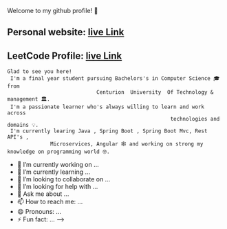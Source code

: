 

 Welcome to my github profile! 👋 
  ## Personal website:  [live Link](https://krishnakumaryadav.netlify.app/)
 ## LeetCode Profile:  [live Link](https://leetcode.com/krishna_987/)
                        
    Glad to see you here!
     I'm a final year student pursuing Bachelors's in Computer Science 🎓 from 
                                 Centurion  University  Of Technology & management 🏛.
     I'm a passionate learner who's always willing to learn and work across
                                                         technologies and domains 💡.
     I'm currently learing Java , Spring Boot , Spring Boot Mvc, Rest API's , 
                  Microservices, Angular 🕸️ and working on strong my knowledge on programming world 🤓.
 
- 🔭 I’m currently working on ...
- 🌱 I’m currently learning ...
- 👯 I’m looking to collaborate on ...
- 🤔 I’m looking for help with ...
- 💬 Ask me about ...
- 📫 How to reach me: ...
- 😄 Pronouns: ...
- ⚡ Fun fact: ...
-->
